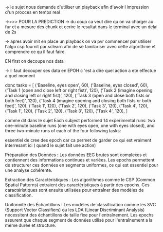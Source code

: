 -> le sujet nous demande d'utiliser un playback afin d'avoir l impression d'un procces en temps real

->>>> POUR LA PREDICTION
-> du coup ca veut dire qu on va charger au fur et a mesure des chunk et ecrire le resultat dans le terminal avec un delai de 2s

-> apres avoir mit en place un playback on va pvr commencer par utiliser l'algo csp fournit par sclearn afin de se familariser avec cette algorithme et comprendre ce qu il faut faire.

EN first on decoupe nos data

-> il faut decouper ses data en EPOH c 'est a dire quel action a ete effectue a quel moment

donc
tasks = [
('Baseline, eyes open', 60),
('Baseline, eyes closed', 60),
('Task 1 (open and close left or right fist)', 120),
('Task 2 (imagine opening and closing left or right fist)', 120),
('Task 3 (open and close both fists or both feet)', 120),
('Task 4 (imagine opening and closing both fists or both feet)', 120),
('Task 1', 120),
('Task 2', 120),
('Task 3', 120),
('Task 4', 120),
('Task 1', 120),
('Task 2', 120),
('Task 3', 120),
('Task 4', 120),
]

comme dit dans le sujet
Each subject performed 14 experimental runs: two one-minute baseline runs (one with eyes open, one with eyes closed), and three two-minute runs of each of the four following tasks:

essentiel de cree des epoch car ca permet de garder ce qui est vraiment interresant ici ( quand le sujet fait une action)

Préparation des Données : Les données EEG brutes sont complexes et contiennent des informations continues et variées. Les epochs permettent de structurer ces données en segments uniformes, ce qui est essentiel pour une analyse cohérente.

Extraction des Caractéristiques : Les algorithmes comme le CSP (Common Spatial Patterns) extraient des caractéristiques à partir des epochs. Ces caractéristiques sont ensuite utilisées pour entraîner des modèles de classification.

Uniformité des Échantillons : Les modèles de classification comme les SVC (Support Vector Classifiers) ou les LDA (Linear Discriminant Analysis) nécessitent des échantillons de taille fixe pour l'entraînement. Les epochs assurent que chaque segment de données utilisé pour l'entraînement a la même durée et structure.
